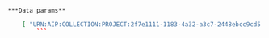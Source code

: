     ***Data params**

```json
    [ "URN:AIP:COLLECTION:PROJECT:2f7e1111-1183-4a32-a3c7-2448ebcc9cd5:V1" ]
        ```
